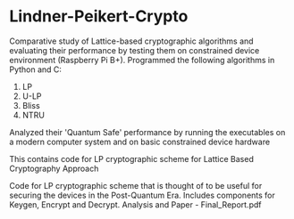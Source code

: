 # Lindner-Peikert-Crypto
Comparative study of Lattice-based cryptographic algorithms and evaluating their performance by testing them on constrained device environment (Raspberry Pi B+). Programmed the following algorithms in Python and C:

1. LP
2. U-LP
3. Bliss
4. NTRU

Analyzed their 'Quantum Safe' performance by running the executables on a modern computer system and  on basic constrained device hardware

This contains code for LP cryptographic scheme for Lattice Based Cryptography Approach 

Code for LP cryptographic scheme that is thought of to be useful for securing the devices in the Post-Quantum Era. Includes components for Keygen, Encrypt and Decrypt.
Analysis and Paper - Final_Report.pdf
